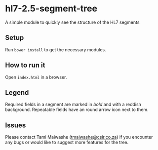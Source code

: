 # hl7-2.5-segment-tree
A simple module to quickly see the structure of the HL7 segments

## Setup
Run `bower install` to get the necessary modules.

## How to run it
Open `index.html` in a browser.

## Legend
Required fields in a segment are marked in *bold* and with a reddish background.
Repeatable fields have an round arrow icon next to them.

## Issues
Please contact Tami Maiwashe (tmaiwashe@csir.co.za) if you encounter any bugs or would like to suggest more features for the tree.
